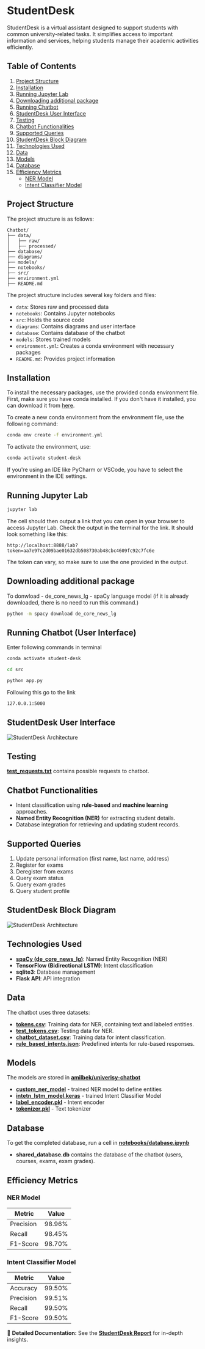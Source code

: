 # StudentDesk

StudentDesk is a virtual assistant designed to support students with common university-related tasks. It simplifies access to important information and services, helping students manage their academic activities efficiently.

## Table of Contents
1. [Project Structure](#project-structure)
2. [Installation](#installation)
3. [Running Jupyter Lab](#running-jupyter-lab)
4. [Downloading additional package](#downloading-additional-package)
5. [Running Chatbot](#running-chatbot-user-interface)
9. [StudentDesk User Interface](#studentdesk-user-interface)
6. [Testing](#testing)
7. [Chatbot Functionalities](#chatbot-functionalities)
8. [Supported Queries](#supported-queries)
9. [StudentDesk Block Diagram](#studentdesk-block-diagram)
10. [Technologies Used](#technologies-used)
11. [Data](#data)
12. [Models](#models)
13. [Database](#database)
14. [Efficiency Metrics](#efficiency-metrics)
    - [NER Model](#ner-model)
    - [Intent Classifier Model](#intent-classifier-model)
   
## Project Structure
The project structure is as follows:
```
Chatbot/
├── data/
│   ├── raw/
│   ├── processed/
├── database/
├── diagrams/
├── models/
├── notebooks/
├── src/
├── environment.yml
├── README.md
```
The project structure includes several key folders and files:
- `data`: Stores raw and processed data
- `notebooks`: Contains Jupyter notebooks
- `src`: Holds the source code
- `diagrams`: Contains diagrams and user interface
- `database`: Contains database of the chatbot
- `models`: Stores trained models
- `environment.yml`: Creates a conda environment with necessary packages
- `README.md`: Provides project information

## Installation
To install the necessary packages, use the provided conda environment file. First, make sure you have conda installed. If you don't have it installed, you can download it from [here](https://docs.conda.io/en/latest/miniconda.html).

To create a new conda environment from the environment file, use the following command:
```bash
conda env create -f environment.yml
```

To activate the environment, use:
```bash
conda activate student-desk
```
If you're using an IDE like PyCharm or VSCode, you have to select the environment in the IDE settings.

## Running Jupyter Lab
```bash
jupyter lab
```
The cell should then output a link that you can open in your browser to access Jupyter Lab. Check the output in the terminal for the link. It should look something like this:
```
http://localhost:8888/lab?token=aa7e97c2d09bae01632db508730ab48cbc4609fc92c7fc6e
```
The token can vary, so make sure to use the one provided in the output.

## Downloading additional package

To donwload - de_core_news_lg - spaCy language model (if it is already downloaded, there is no need to run this command.)
```bash
python -m spacy download de_core_news_lg
```

## Running Chatbot (User Interface)

Enter following commands in terminal

```bash
conda activate student-desk
```

```bash
cd src
```

```bash
python app.py
```

Following this go to the link
```bash
127.0.0.1:5000
```

## StudentDesk User Interface
![StudentDesk Architecture](https://github.com/amilbek/chatbot/blob/main/diagrams/StudentDesk%20User%20Interface.png)

## Testing
[**test_requests.txt**](https://github.com/amilbek/chatbot/blob/main/test_requests.txt) contains possible requests to chatbot.

## Chatbot Functionalities
* Intent classification using **rule-based** and **machine learning** approaches.
* **Named Entity Recognition (NER)** for extracting student details.
* Database integration for retrieving and updating student records.

## Supported Queries
1. Update personal information (first name, last name, address)
2. Register for exams
3. Deregister from exams
4. Query exam status
5. Query exam grades
6. Query student profile

## StudentDesk Block Diagram
![StudentDesk Architecture](https://github.com/amilbek/chatbot/blob/main/diagrams/StudentDesk%20Architecture.png?raw=true)

## Technologies Used
* [**spaCy (de_core_news_lg)**](https://spacy.io/models/de#de_core_news_lg): Named Entity Recognition (NER)
* **TensorFlow (Bidirectional LSTM)**: Intent classification
* **sqlite3**: Database management
* **Flask API**: API integration

## Data
The chatbot uses three datasets:
* [**tokens.csv**](https://github.com/amilbek/chatbot/blob/main/data/raw/tokens.csv): Training data for NER, containing text and labeled entities.
* [**test_tokens.csv**](https://github.com/amilbek/chatbot/blob/main/data/raw/test_tokens.csv): Testing data for NER.
* [**chatbot_dataset.csv**](https://github.com/amilbek/chatbot/blob/main/data/raw/chatbot_dataset.csv): Training data for intent classification.
* [**rule_based_intents.json**](https://github.com/amilbek/chatbot/blob/main/data/raw/rule_based_intents.json): Predefined intents for rule-based responses.

## Models
The models are stored in **[amilbek/univerisy-chatbot](https://huggingface.co/amilbek/univerisy-chatbot/tree/main)**

* [**custom_ner_model**](https://huggingface.co/amilbek/univerisy-chatbot/tree/main/custom_ner_model) - trained NER model to define entities
* [**intetn_lstm_model.keras**](https://huggingface.co/amilbek/univerisy-chatbot/blob/main/intent_lstm_model.keras) - trained Intent Classifier Model
* [**label_encoder.pkl**](https://huggingface.co/amilbek/univerisy-chatbot/blob/main/label_encoder.pkl) - Intent encoder
* [**tokenizer.pkl**](https://huggingface.co/amilbek/univerisy-chatbot/blob/main/tokenizer.pkl) - Text tokenizer

## Database
To get the completed database, run a cell in [**notebooks/database.ipynb**](https://github.com/amilbek/chatbot/blob/main/notebooks/database.ipynb)

* **shared_database.db** contains the database of the chatbot (users, courses, exams, exam grades).

## Efficiency Metrics

### NER Model

|  Metric  | Value |
|----------| ------|
| Precision| 98.96%|
| Recall   | 98.45%|
| F1-Score | 98.70%|

### Intent Classifier Model

|  Metric  | Value |
|----------| ------|
| Accuracy| 99.50%|
| Precision| 99.51%|
| Recall   | 99.50%|
| F1-Score | 99.50%|

📝 **Detailed Documentation:** See the **[StudentDesk Report](https://github.com/amilbek/chatbot/blob/main/StudentDesk%20Report.pdf)** for in-depth insights.
